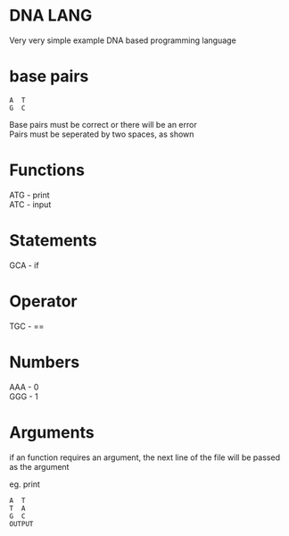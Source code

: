 # DNA LANG
  Very very simple example DNA based programming language 

# base pairs
  ```
  A  T
  G  C
  ```

  Base pairs must be correct or there will be an error\
  Pairs must be seperated by two spaces, as shown

# Functions
  ATG - print\
  ATC - input

# Statements
  GCA - if

# Operator
  TGC - ==   

# Numbers
  AAA - 0\
  GGG - 1

# Arguments 
  if an function requires an argument, the next line of the file will be passed as the argument 

  eg. print

  ```
  A  T
  T  A
  G  C
  OUTPUT
  ```